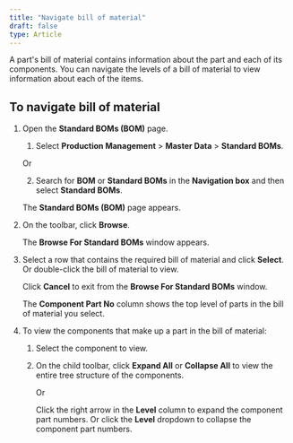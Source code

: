 ```yaml
---
title: "Navigate bill of material"
draft: false
type: Article
---
```


A part's bill of material contains information about the part and each of its components. You can navigate the levels of a bill of material to view information about each of the items.

## To navigate bill of material

1. Open the **Standard BOMs (BOM)** page.

    1. Select **Production Management** > **Master Data** > **Standard BOMs**.

    Or

    2. Search for **BOM** or **Standard BOMs** in the **Navigation box** and then select **Standard BOMs**.

    The **Standard BOMs (BOM)** page appears.

2. On the toolbar, click **Browse**.

    The **Browse For Standard BOMs** window appears.

3. Select a row that contains the required bill of material and click **Select**. Or double-click the bill of material to view.

    Click **Cancel** to exit from the **Browse For Standard BOMs** window.

    The **Component Part No** column shows the top level of parts in the bill of material you select.

4. To view the components that make up a part in the bill of material:

    1. Select the component to view.


    2. On the child toolbar, click **Expand All** or **Collapse All** to view the entire tree structure of the components.

        Or

        Click the right arrow in the **Level** column to expand the component part numbers. Or click the **Level** dropdown to collapse the component part numbers.

​